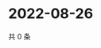 # 2022-08-26

共 0 条

<!-- BEGIN WEIBO -->
<!-- 最后更新时间 Fri Aug 26 2022 13:57:34 GMT+0800 (China Standard Time) -->

<!-- END WEIBO -->
